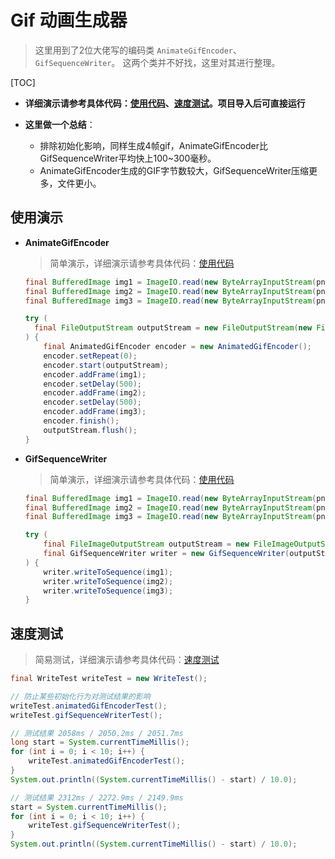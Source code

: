 # Gif 动画生成器
> 这里用到了2位大佬写的编码类 `AnimateGifEncoder`、`GifSequenceWriter`。
> 这两个类并不好找，这里对其进行整理。

[TOC]

* **详细演示请参考具体代码：[使用代码](https://github.com/I-Guitar/AnimatedGifWriter/blob/master/src/test/java/com/hujinwen/WriteTest.java)、[速度测试](https://github.com/I-Guitar/AnimatedGifWriter/blob/master/src/test/java/com/hujinwen/SpeedTest.java)。项目导入后可直接运行**

* **这里做一个总结**：
  * 排除初始化影响，同样生成4帧gif，AnimateGifEncoder比GifSequenceWriter平均快上100~300毫秒。
  * AnimateGifEncoder生成的GIF字节数较大，GifSequenceWriter压缩更多，文件更小。





## 使用演示

* **AnimateGifEncoder**

  > 简单演示，详细演示请参考具体代码：[使用代码](https://github.com/I-Guitar/AnimatedGifWriter/blob/master/src/test/java/com/hujinwen/WriteTest.java)

  ```java
  final BufferedImage img1 = ImageIO.read(new ByteArrayInputStream(pngByte1));
  final BufferedImage img2 = ImageIO.read(new ByteArrayInputStream(pngByte2));
  final BufferedImage img3 = ImageIO.read(new ByteArrayInputStream(pngByte3));
  
  try (
  	final FileOutputStream outputStream = new FileOutputStream(new File("result_02.gif"))
  ) {
      final AnimatedGifEncoder encoder = new AnimatedGifEncoder();
      encoder.setRepeat(0);
      encoder.start(outputStream);
      encoder.addFrame(img1);
      encoder.setDelay(500);
      encoder.addFrame(img2);
      encoder.setDelay(500);
      encoder.addFrame(img3);
      encoder.finish();
      outputStream.flush();
  }
  ```

  

* **GifSequenceWriter**

  > 简单演示，详细演示请参考具体代码：[使用代码](https://github.com/I-Guitar/AnimatedGifWriter/blob/master/src/test/java/com/hujinwen/WriteTest.java)
  
  ```java
  final BufferedImage img1 = ImageIO.read(new ByteArrayInputStream(pngByte1));
  final BufferedImage img2 = ImageIO.read(new ByteArrayInputStream(pngByte2));
  final BufferedImage img3 = ImageIO.read(new ByteArrayInputStream(pngByte3));
  
  try (
      final FileImageOutputStream outputStream = new FileImageOutputStream(new File("result_01.gif"));
      final GifSequenceWriter writer = new GifSequenceWriter(outputStream, img1.getType(), 500, false)
  ) {
      writer.writeToSequence(img1);
      writer.writeToSequence(img2);
      writer.writeToSequence(img3);
  }
  
  ```
  
  

## 速度测试

> 简易测试，详细演示请参考具体代码：[速度测试](https://github.com/I-Guitar/AnimatedGifWriter/blob/master/src/test/java/com/hujinwen/SpeedTest.java)

```java
final WriteTest writeTest = new WriteTest();

// 防止某些初始化行为对测试结果的影响
writeTest.animatedGifEncoderTest();
writeTest.gifSequenceWriterTest();

// 测试结果 2058ms / 2050.2ms / 2051.7ms
long start = System.currentTimeMillis();
for (int i = 0; i < 10; i++) {
    writeTest.animatedGifEncoderTest();
}
System.out.println((System.currentTimeMillis() - start) / 10.0);

// 测试结果 2312ms / 2272.9ms / 2149.9ms
start = System.currentTimeMillis();
for (int i = 0; i < 10; i++) {
    writeTest.gifSequenceWriterTest();
}
System.out.println((System.currentTimeMillis() - start) / 10.0);
```

